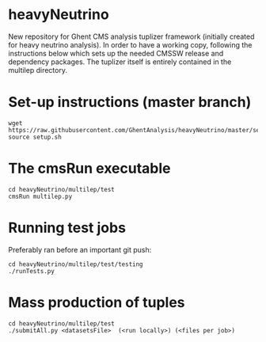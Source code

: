# heavyNeutrino
New repository for Ghent CMS analysis tuplizer framework (initially created for heavy neutrino analysis).
In order to have a working copy, following the instructions below which sets up the needed CMSSW release and dependency packages.
The tuplizer itself is entirely contained in the multilep directory.

# Set-up instructions (master branch)
```
wget https://raw.githubusercontent.com/GhentAnalysis/heavyNeutrino/master/setup.sh
source setup.sh
```

# The cmsRun executable
```
cd heavyNeutrino/multilep/test
cmsRun multilep.py
```

# Running test jobs
Preferably ran before an important git push:
```
cd heavyNeutrino/multilep/test/testing
./runTests.py
```

# Mass production of tuples
```
cd heavyNeutrino/multilep/test
./submitAll.py <datasetsFile>  (<run locally>) (<files per job>)
```
